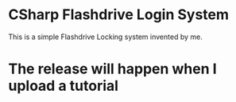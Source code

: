 # CSharp Flashdrive Login System
This is a simple Flashdrive Locking system invented by me.

# The release will happen when I upload a tutorial
